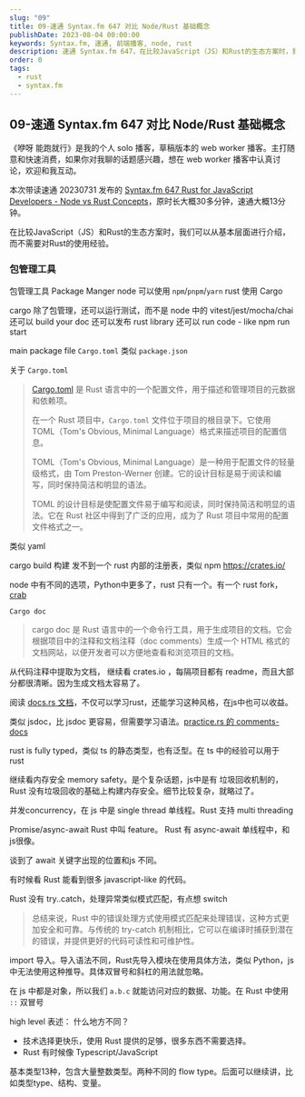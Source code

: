 ```yaml
---
slug: "09"
title: 09-速通 Syntax.fm 647 对比 Node/Rust 基础概念
publishDate: 2023-08-04 00:00:00
keywords: Syntax.fm, 速通, 前端播客, node, rust
description: 速通 Syntax.fm 647，在比较JavaScript（JS）和Rust的生态方案时，我们可以从基本层面进行介绍，而不需要对Rust的使用经验。
order: 0
tags:
  - rust
  - syntax.fm
---
```


## 09-速通 Syntax.fm 647 对比 Node/Rust 基础概念

《咿呀 能跑就行》是我的个人 solo 播客，草稿版本的 web worker 播客。主打随意和快速消费，如果你对我聊的话题感兴趣，想在 web worker 播客中认真讨论，欢迎和我互动。

本次带读速通 20230731 发布的 [Syntax.fm 647 Rust for JavaScript Developers - Node vs Rust Concepts](https://syntax.fm/show/647/rust-for-javascript-developers-node-vs-rust-concepts)，原时长大概30多分钟，速通大概13分钟。

在比较JavaScript（JS）和Rust的生态方案时，我们可以从基本层面进行介绍，而不需要对Rust的使用经验。

### 包管理工具

包管理工具 Package Manger
node 可以使用 `npm`/`pnpm`/`yarn`
rust 使用 Cargo

cargo 除了包管理，还可以运行测试，而不是 node 中的 vitest/jest/mocha/chai
还可以 build your doc
还可以发布 rust library
还可以 run code - like npm run start

main package file `Cargo.toml` 类似 `package.json`

关于 `Cargo.toml`

> [Cargo.toml](https://toml.io/en/) 是 Rust 语言中的一个配置文件，用于描述和管理项目的元数据和依赖项。
>
> 在一个 Rust 项目中，`Cargo.toml` 文件位于项目的根目录下。它使用 TOML（Tom's Obvious, Minimal Language）格式来描述项目的配置信息。
>
> TOML（Tom's Obvious, Minimal Language）是一种用于配置文件的轻量级格式，由 Tom Preston-Werner 创建。它的设计目标是易于阅读和编写，同时保持简洁和明显的语法。
>
> TOML 的设计目标是使配置文件易于编写和阅读，同时保持简洁和明显的语法。它在 Rust 社区中得到了广泛的应用，成为了 Rust 项目中常用的配置文件格式之一。

类似 yaml

cargo build 构建
发不到一个 rust 内部的注册表，类似 npm
<https://crates.io/>

node 中有不同的选项，Python中更多了，rust 只有一个。有一个 rust fork， [crab](https://github.com/crablang/crab)

`Cargo doc`

> cargo doc 是 Rust 语言中的一个命令行工具，用于生成项目的文档。它会根据项目中的注释和文档注释（doc comments）生成一个 HTML 格式的文档网站，以便开发者可以方便地查看和浏览项目的文档。

从代码注释中提取为文档，
继续看 crates.io ，每隔项目都有 readme，而且大部分都很清晰。因为生成文档太容易了。

阅读 [docs.rs 文档](https://docs.rs/)，不仅可以学习rust，还能学习这种风格，在js中也可以收益。

类似 jsdoc，比 jsdoc 更容易，但需要学习语法。[practice.rs 的 comments-docs](https://practice.rs/comments-docs.html)

rust is fully typed，类似 ts 的静态类型，也有泛型。在 ts 中的经验可以用于 rust

继续看内存安全 memory safety。是个复杂话题，js中是有 垃圾回收机制的，Rust 没有垃圾回收的基础上构建内存安全。细节比较复杂，就略过了。

并发concurrency，在 js 中是 single thread 单线程。Rust 支持 multi threading

Promise/async-await Rust 中叫 feature。 Rust 有 async-await 单线程中，和js很像。

谈到了 await 关键字出现的位置和js 不同。

有时候看 Rust 能看到很多 javascript-like 的代码。

Rust 没有 try..catch，处理异常类似模式匹配，有点想 switch

> 总结来说，Rust 中的错误处理方式使用模式匹配来处理错误，这种方式更加安全和可靠。与传统的 try-catch 机制相比，它可以在编译时捕获到潜在的错误，并提供更好的代码可读性和可维护性。

import 导入。导入语法不同，Rust先导入模块在使用具体方法，类似 Python，js中无法使用这种推导。具体双冒号和斜杠的用法就忽略。

在 js 中都是对象，所以我们 `a.b.c` 就能访问对应的数据、功能。在 Rust 中使用 `::` 双冒号

high level 表述：
什么地方不同？

- 技术选择更快乐，使用 Rust 提供的足够，很多东西不需要选择。
- Rust 有时候像 Typescript/JavaScript

基本类型13种，包含大量整数类型。两种不同的 flow type。后面可以继续讲，比如类型type、结构、变量。
